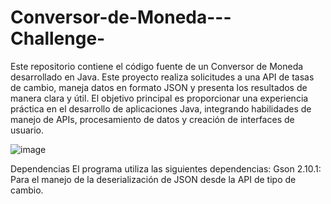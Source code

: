 # Conversor-de-Moneda---Challenge-
Este repositorio contiene el código fuente de un Conversor de Moneda desarrollado en Java. Este proyecto realiza solicitudes a una API de tasas de cambio, maneja datos en formato JSON y presenta los resultados de manera clara y útil. El objetivo principal es proporcionar una experiencia práctica en el desarrollo de aplicaciones Java, integrando habilidades de manejo de APIs, procesamiento de datos y creación de interfaces de usuario.


![image](https://github.com/Matias-V823/Conversor-de-Moneda---Challenge-/assets/66975237/1b1b779c-8d44-40be-bf0a-3b1fc236c918)


Dependencias
El programa utiliza las siguientes dependencias:
Gson 2.10.1: Para el manejo de la deserialización de JSON desde la API de tipo de cambio.
